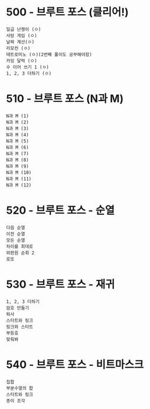 # 500 - 브루트 포스 (클리어!)
```
일곱 난쟁이 (ㅇ)
사탕 게임 (ㅇ)
날짜 계산(ㅇ)
리모컨 (ㅇ)
테트로미노 (ㅇ)(2번째 풀이도 공부해야함)
카잉 달력 (ㅇ)
수 이어 쓰기 1 (ㅇ)
1, 2, 3 더하기 (ㅇ)
```
# 510 - 브루트 포스 (N과 M)
```
N과 M (1)
N과 M (2)
N과 M (3)
N과 M (4)
N과 M (5)
N과 M (6)
N과 M (7)
N과 M (8)
N과 M (9)
N과 M (10)
N과 M (11)
N과 M (12)
```
# 520 - 브루트 포스 - 순열
```
다음 순열
이전 순열
모든 순열
차이를 최대로
외판원 순회 2
로또
```
# 530 - 브루트 포스 - 재귀
```
1, 2, 3 더하기
암호 만들기
퇴사
스타트와 링크
링크와 스타트
부등호
맞춰봐
```
# 540 - 브루트 포스 - 비트마스크
```
집합
부분수열의 합
스타트와 링크
종이 조각
```
